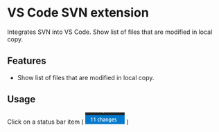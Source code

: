 # VS Code SVN extension

Integrates SVN into VS Code. Show list of files that are modified in local copy.

## Features

- Show list of files that are modified in local copy.

## Usage

Click on a status bar item ( ![status bar item](./images/statusbar-item.png) )